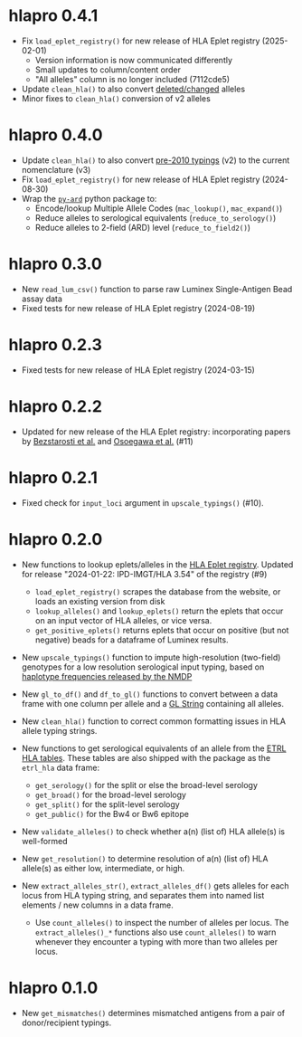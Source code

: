 # hlapro 0.4.1

* Fix `load_eplet_registry()` for new release of HLA Eplet registry (2025-02-01)
  - Version information is now communicated differently
  - Small updates to column/content order
  - "All alleles" column is no longer included (7112cde5)
* Update `clean_hla()` to also convert 
  [deleted/changed](https://hla.alleles.org/alleles/deleted.html) alleles
* Minor fixes to `clean_hla()` conversion of v2 alleles

# hlapro 0.4.0

* Update `clean_hla()` to also convert [pre-2010 
  typings](https://hla.alleles.org/nomenclature/naming_2010.html) (v2) 
  to the current nomenclature (v3)
* Fix `load_eplet_registry()` for new release of HLA Eplet registry (2024-08-30)
* Wrap the [`py-ard`](https://github.com/nmdp-bioinformatics/py-ard) python
  package to:
    - Encode/lookup Multiple Allele Codes (`mac_lookup()`, `mac_expand()`)
    - Reduce alleles to serological equivalents (`reduce_to_serology()`)
    - Reduce alleles to 2-field (ARD) level (`reduce_to_field2()`)
    
# hlapro 0.3.0

* New `read_lum_csv()` function to parse raw Luminex Single-Antigen Bead assay
  data
* Fixed tests for new release of HLA Eplet registry (2024-08-19)

# hlapro 0.2.3

* Fixed tests for new release of HLA Eplet registry (2024-03-15)

# hlapro 0.2.2

* Updated for new release of the HLA Eplet registry: incorporating papers by 
  [Bezstarosti et al.](https://doi.org/10.3389/fimmu.2021.800946) 
  and [Osoegawa et al.](https://doi.org/10.1111/tan.14662) (#11)

# hlapro 0.2.1

* Fixed check for `input_loci` argument in `upscale_typings()` (#10).

# hlapro 0.2.0

* New functions to lookup eplets/alleles in the 
  [HLA Eplet registry](https://www.epregistry.com.br). Updated for release 
  "2024-01-22: IPD-IMGT/HLA 3.54" of the registry (#9)
  
  - `load_eplet_registry()` scrapes the database from the website, or loads an
    existing version from disk
  - `lookup_alleles()` and `lookup_eplets()` return the eplets that occur on
    an input vector of HLA alleles, or vice versa.
  - `get_positive_eplets()` returns eplets that occur on positive (but not 
    negative) beads for a dataframe of Luminex results.

* New `upscale_typings()` function to impute high-resolution (two-field) 
  genotypes for a low resolution serological input typing, based on [haplotype
  frequencies released by the NMDP](http://frequency.nmdp.org)

* New `gl_to_df()` and `df_to_gl()` functions to convert between a data frame
  with one column per allele and a [GL String](https://glstring.org) containing
  all alleles.

* New `clean_hla()` function to correct common formatting issues in HLA allele
  typing strings.

* New functions to get serological equivalents of an allele from the 
  [ETRL HLA tables](https://etrl.eurotransplant.org). These tables are also
  shipped with the package as the `etrl_hla` data frame:
  
  - `get_serology()` for the split or else the broad-level serology
  - `get_broad()` for the broad-level serology
  - `get_split()` for the split-level serology
  - `get_public()` for the Bw4 or Bw6 epitope

* New `validate_alleles()` to check whether a(n) (list of) HLA allele(s) is
  well-formed

* New `get_resolution()` to determine resolution of a(n) (list of) HLA allele(s)
  as either low, intermediate, or high.

* New `extract_alleles_str()`, `extract_alleles_df()` gets alleles for each 
  locus from HLA typing string, and separates them into named list elements 
  / new columns in a data frame.
  
  - Use `count_alleles()` to inspect the number of alleles per locus. The
  `extract_alleles()_*` functions also use `count_alleles()` to warn whenever 
  they encounter a typing with more than two alleles per locus.

# hlapro 0.1.0

* New `get_mismatches()` determines mismatched antigens from a pair of 
  donor/recipient typings.
